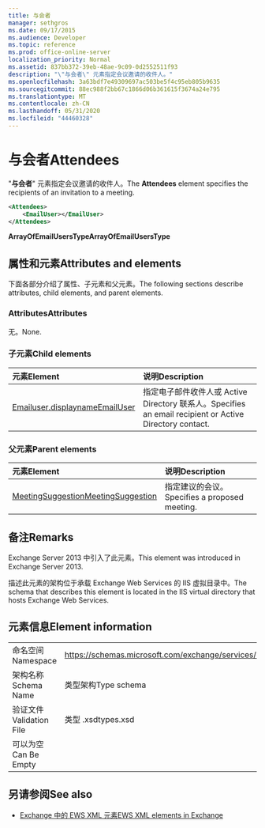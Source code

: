 ```yaml
---
title: 与会者
manager: sethgros
ms.date: 09/17/2015
ms.audience: Developer
ms.topic: reference
ms.prod: office-online-server
localization_priority: Normal
ms.assetid: 837bb372-39eb-48ae-9c09-0d2552511f93
description: "\"与会者\" 元素指定会议邀请的收件人。"
ms.openlocfilehash: 3a63bdf7e49309697ac503be5f4c95eb805b9635
ms.sourcegitcommit: 88ec988f2bb67c1866d06b361615f3674a24e795
ms.translationtype: MT
ms.contentlocale: zh-CN
ms.lasthandoff: 05/31/2020
ms.locfileid: "44460328"
---
```

# <a name="attendees"></a><span data-ttu-id="99fc9-103">与会者</span><span class="sxs-lookup"><span data-stu-id="99fc9-103">Attendees</span></span>

<span data-ttu-id="99fc9-104">"**与会者**" 元素指定会议邀请的收件人。</span><span class="sxs-lookup"><span data-stu-id="99fc9-104">The **Attendees** element specifies the recipients of an invitation to a meeting.</span></span> 
  
```XML
<Attendees>
    <EmailUser></EmailUser>
</Attendees>
```

 <span data-ttu-id="99fc9-105">**ArrayOfEmailUsersType**</span><span class="sxs-lookup"><span data-stu-id="99fc9-105">**ArrayOfEmailUsersType**</span></span>
## <a name="attributes-and-elements"></a><span data-ttu-id="99fc9-106">属性和元素</span><span class="sxs-lookup"><span data-stu-id="99fc9-106">Attributes and elements</span></span>

<span data-ttu-id="99fc9-107">下面各部分介绍了属性、子元素和父元素。</span><span class="sxs-lookup"><span data-stu-id="99fc9-107">The following sections describe attributes, child elements, and parent elements.</span></span>
  
### <a name="attributes"></a><span data-ttu-id="99fc9-108">Attributes</span><span class="sxs-lookup"><span data-stu-id="99fc9-108">Attributes</span></span>

<span data-ttu-id="99fc9-109">无。</span><span class="sxs-lookup"><span data-stu-id="99fc9-109">None.</span></span>
  
### <a name="child-elements"></a><span data-ttu-id="99fc9-110">子元素</span><span class="sxs-lookup"><span data-stu-id="99fc9-110">Child elements</span></span>

|<span data-ttu-id="99fc9-111">**元素**</span><span class="sxs-lookup"><span data-stu-id="99fc9-111">**Element**</span></span>|<span data-ttu-id="99fc9-112">**说明**</span><span class="sxs-lookup"><span data-stu-id="99fc9-112">**Description**</span></span>|
|:-----|:-----|
|[<span data-ttu-id="99fc9-113">Emailuser.displayname</span><span class="sxs-lookup"><span data-stu-id="99fc9-113">EmailUser</span></span>](emailuser.md) <br/> |<span data-ttu-id="99fc9-114">指定电子邮件收件人或 Active Directory 联系人。</span><span class="sxs-lookup"><span data-stu-id="99fc9-114">Specifies an email recipient or Active Directory contact.</span></span>  <br/> |
   
### <a name="parent-elements"></a><span data-ttu-id="99fc9-115">父元素</span><span class="sxs-lookup"><span data-stu-id="99fc9-115">Parent elements</span></span>

|<span data-ttu-id="99fc9-116">**元素**</span><span class="sxs-lookup"><span data-stu-id="99fc9-116">**Element**</span></span>|<span data-ttu-id="99fc9-117">**说明**</span><span class="sxs-lookup"><span data-stu-id="99fc9-117">**Description**</span></span>|
|:-----|:-----|
|[<span data-ttu-id="99fc9-118">MeetingSuggestion</span><span class="sxs-lookup"><span data-stu-id="99fc9-118">MeetingSuggestion</span></span>](meetingsuggestion.md) <br/> |<span data-ttu-id="99fc9-119">指定建议的会议。</span><span class="sxs-lookup"><span data-stu-id="99fc9-119">Specifies a proposed meeting.</span></span>  <br/> |
   
## <a name="remarks"></a><span data-ttu-id="99fc9-120">备注</span><span class="sxs-lookup"><span data-stu-id="99fc9-120">Remarks</span></span>

<span data-ttu-id="99fc9-121">Exchange Server 2013 中引入了此元素。</span><span class="sxs-lookup"><span data-stu-id="99fc9-121">This element was introduced in Exchange Server 2013.</span></span>
  
<span data-ttu-id="99fc9-122">描述此元素的架构位于承载 Exchange Web Services 的 IIS 虚拟目录中。</span><span class="sxs-lookup"><span data-stu-id="99fc9-122">The schema that describes this element is located in the IIS virtual directory that hosts Exchange Web Services.</span></span>
  
## <a name="element-information"></a><span data-ttu-id="99fc9-123">元素信息</span><span class="sxs-lookup"><span data-stu-id="99fc9-123">Element information</span></span>

|||
|:-----|:-----|
|<span data-ttu-id="99fc9-124">命名空间</span><span class="sxs-lookup"><span data-stu-id="99fc9-124">Namespace</span></span>  <br/> |https://schemas.microsoft.com/exchange/services/2006/types  <br/> |
|<span data-ttu-id="99fc9-125">架构名称</span><span class="sxs-lookup"><span data-stu-id="99fc9-125">Schema Name</span></span>  <br/> |<span data-ttu-id="99fc9-126">类型架构</span><span class="sxs-lookup"><span data-stu-id="99fc9-126">Type schema</span></span>  <br/> |
|<span data-ttu-id="99fc9-127">验证文件</span><span class="sxs-lookup"><span data-stu-id="99fc9-127">Validation File</span></span>  <br/> |<span data-ttu-id="99fc9-128">类型 .xsd</span><span class="sxs-lookup"><span data-stu-id="99fc9-128">types.xsd</span></span>  <br/> |
|<span data-ttu-id="99fc9-129">可以为空</span><span class="sxs-lookup"><span data-stu-id="99fc9-129">Can Be Empty</span></span>  <br/> ||
   
## <a name="see-also"></a><span data-ttu-id="99fc9-130">另请参阅</span><span class="sxs-lookup"><span data-stu-id="99fc9-130">See also</span></span>

- [<span data-ttu-id="99fc9-131">Exchange 中的 EWS XML 元素</span><span class="sxs-lookup"><span data-stu-id="99fc9-131">EWS XML elements in Exchange</span></span>](ews-xml-elements-in-exchange.md)

